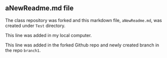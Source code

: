 ## aNewReadme.md file

The class repository was forked and this markdown file, `aNewReadme.md`, was created under `Test` directory. 

This line was added in my local computer.

This line was added in the forked Github repo and newly created branch in the repo `branch1`. 
